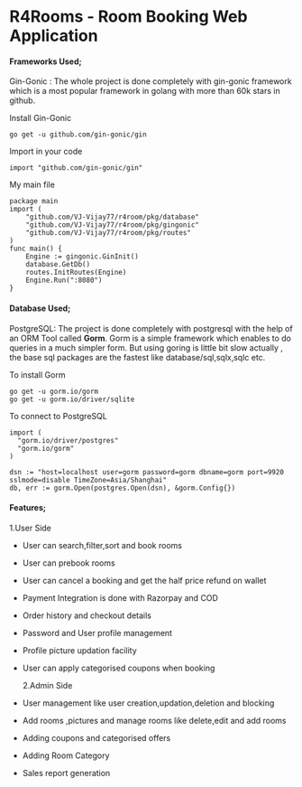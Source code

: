 # R4Rooms - Room Booking Web Application

#### Frameworks Used;

Gin-Gonic : The whole project is done completely with gin-gonic framework which is a most popular framework in golang with more than 60k stars in github.

Install Gin-Gonic

```
go get -u github.com/gin-gonic/gin
```

Import in your code

```
import "github.com/gin-gonic/gin"
```

My main file

```
package main
import (
	"github.com/VJ-Vijay77/r4room/pkg/database"
	"github.com/VJ-Vijay77/r4room/pkg/gingonic"
	"github.com/VJ-Vijay77/r4room/pkg/routes"
)
func main() {
	Engine := gingonic.GinInit()
	database.GetDb()
	routes.InitRoutes(Engine)
	Engine.Run(":8080")
}

```

#### Database Used;

PostgreSQL: The project is done completely with postgresql with the help of an ORM Tool called **Gorm**. Gorm is a simple framework which enables to do queries in a much simpler form. But using goring is little bit slow actually , the base sql packages are the fastest like database/sql,sqlx,sqlc etc.

To install Gorm

```
go get -u gorm.io/gorm
go get -u gorm.io/driver/sqlite
```

To connect to PostgreSQL

```
import (
  "gorm.io/driver/postgres"
  "gorm.io/gorm"
)

dsn := "host=localhost user=gorm password=gorm dbname=gorm port=9920 sslmode=disable TimeZone=Asia/Shanghai"
db, err := gorm.Open(postgres.Open(dsn), &gorm.Config{})
```

#### Features;

  1.User Side

* User can search,filter,sort and book rooms
* User can prebook rooms
* User can cancel a booking and get the half price refund on wallet
* Payment Integration is done with Razorpay and COD
* Order history and checkout details
* Password and User profile management
* Profile picture updation facility
* User can apply categorised coupons when booking

  2.Admin Side

* User management like user creation,updation,deletion and blocking
* Add rooms ,pictures and manage rooms like delete,edit and add rooms
* Adding coupons and categorised offers
* Adding Room Category
* Sales report generation
